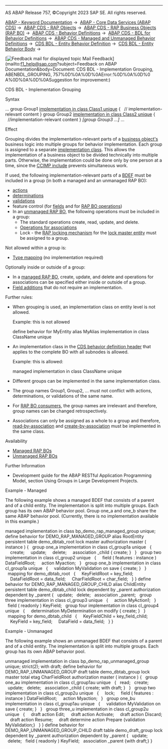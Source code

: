   

* * *

AS ABAP Release 757, ©Copyright 2023 SAP SE. All rights reserved.

[ABAP - Keyword Documentation](javascript:call_link\('abenabap.htm'\)) →  [ABAP - Core Data Services (ABAP CDS)](javascript:call_link\('abencds.htm'\)) →  [ABAP CDS - RAP Objects](javascript:call_link\('abencds_rap_objects.htm'\)) →  [ABAP CDS - RAP Business Objects (RAP BO)](javascript:call_link\('abencds_rap_business_objects.htm'\)) →  [ABAP CDS - Behavior Definitions](javascript:call_link\('abencds_bdef.htm'\)) →  [ABAP CDS - BDL for Behavior Definitions](javascript:call_link\('abenbdl.htm'\)) →  [ABAP CDS - Managed and Unmanaged Behavior Definitions](javascript:call_link\('abenbdl_rap_bo.htm'\)) →  [CDS BDL - Entity Behavior Definition](javascript:call_link\('abenbdl_define_beh.htm'\)) →  [CDS BDL - Entity Behavior Body](javascript:call_link\('abenbdl_body.htm'\)) → 

 [![](Mail.gif?object=Mail.gif&sap-language=EN "Feedback mail for displayed topic") Mail Feedback](mailto:f1_help@sap.com?subject=Feedback on ABAP Documentation&body=Document: CDS BDL - Implementation Grouping, ABENBDL_GROUPING, 757%0D%0A%0D%0AError:%0D%0A%0D%0
A%0D%0A%0D%0ASuggestion for improvement:)

CDS BDL - Implementation Grouping

Syntax

...
group Group1 [implementation in class Class1 unique](javascript:call_link\('abenbdl_in_class_unique.htm'\))
{
  // implementation-relevant content
}
group Group2 [implementation in class Class2 unique](javascript:call_link\('abenbdl_in_class_unique.htm'\))
{
  //implementation-relevant content
}
*\[*group Group3 ...*\]*
...

Effect

Grouping divides the implementation-relevant parts of a [business object's](javascript:call_link\('abenrap_bo_glosry.htm'\) "Glossary Entry") business logic into multiple groups for behavior implementation. Each group is assigned to a separate [implementation class](javascript:call_link\('abenbdl_in_class_unique.htm'\)). This allows the implementation of a business object to be divided technically into multiple parts. Otherwise, the implementation could be done only by one person at a time, since the [CCIMP include](javascript:call_link\('abenccimp_glosry.htm'\) "Glossary Entry") prevents simultaneous work.

If used, the following implementation-relevant parts of a [BDEF](javascript:call_link\('abencds_behavior_definition_glosry.htm'\) "Glossary Entry") must be included in a group (in both a managed and an unmanaged RAP BO):

-   [actions](javascript:call_link\('abenbdl_action.htm'\))
-   [determinations](javascript:call_link\('abenbdl_determinations.htm'\))
-   [validations](javascript:call_link\('abenbdl_validations.htm'\))
-   feature control (for [fields](javascript:call_link\('abenbdl_field_char.htm'\)) and for [RAP BO operations](javascript:call_link\('abenbdl_actions_fc.htm'\)))
-   In an [unmanaged RAP BO](javascript:call_link\('abenunmanaged_rap_bo_glosry.htm'\) "Glossary Entry"), the following operations must be included in a group:
    -   The standard operations create, read, update, and delete.
    -   [Operations for associations](javascript:call_link\('abenbdl_association.htm'\))
    -   Lock - the [RAP locking mechanism](javascript:call_link\('abenbdl_locking.htm'\)) for the [lock master entity](javascript:call_link\('abenrap_lock_ma_ent_glosry.htm'\) "Glossary Entry") must be assigned to a group.

Not allowed within a group is:

-   [Type mapping](javascript:call_link\('abenbdl_type_mapping.htm'\)) (no implementation required)

Optionally inside or outside of a group:

-   In a [managed RAP BO](javascript:call_link\('abenmanaged_rap_bo_glosry.htm'\) "Glossary Entry"), create, update, and delete and operations for associations can be specified either inside or outside of a group.
-   [Field additions](javascript:call_link\('abenbdl_field_char.htm'\)) that do not require an implementation.

Further rules:

-   When grouping is used, an implementation class on entity level is not allowed.
    
    Example: this is not allowed
    
    define behavior for MyEntity alias MyAlias implementation in class ClassName unique
    
-   An implementation class in the [CDS behavior definition header](javascript:call_link\('abencds_bdef_header_glosry.htm'\) "Glossary Entry") that applies to the complete BO with all subnodes is allowed.
    
    Example: this is allowed:
    
    managed implementation in class ClassName unique
    
-   Different groups can be implemented in the same implementation class.
-   The group names Group1, Group2, ... must not conflict with actions, determinations, or validations of the same name.
-   For [RAP BO consumers](javascript:call_link\('abenrap_bo_consumer_glosry.htm'\) "Glossary Entry"), the group names are irrelevant and therefore, group names can be changed retrospectively.
-   Associations can only be assigned as a whole to a group and therefore, [read-by-association](javascript:call_link\('abenrap_rba_operation_glosry.htm'\) "Glossary Entry") and [create-by-association](javascript:call_link\('abenrap_cba_operation_glosry.htm'\) "Glossary Entry") must be implemented in the same class.

Availability

-   [Managed RAP BOs](javascript:call_link\('abenmanaged_rap_bo_glosry.htm'\) "Glossary Entry")
-   [Unmanaged RAP BOs](javascript:call_link\('abenunmanaged_rap_bo_glosry.htm'\) "Glossary Entry")

Further Information

-   Development guide for the ABAP RESTful Application Programming Model, section Using Groups in Large Development Projects.

Example - Managed

The following example shows a managed BDEF that consists of a parent and of a child entity. The implementation is split into multiple groups. Each group has its own ABAP behavior pool. Group one\_a and one\_b share the same ABAP behavior pool. (Currently, there is no implementation available in this example.)

managed implementation in class bp\_demo\_rap\_managed\_group unique;
define behavior for DEMO\_RAP\_MANAGED\_GROUP alias RootEntity
persistent table demo\_dbtab\_root
lock master
authorization master ( instance )
{
  group one\_a implementation in class cl\_group1a unique
  {
    create;
    update;
    delete;
    association \_child { create; }
  }
  group two implementation in class cl\_group2 unique
  {
    field ( features : instance ) DataFieldRoot;
    action Myaction;
  }
  group one\_b implementation in class cl\_group1a unique
  {
    validation MyValidation on save { create; }
  }
  mapping for demo\_dbtab\_root
  {
    KeyFieldRoot = key\_field;
    DataFieldRoot = data\_field;
    CharFieldRoot = char\_field;
  }
}
define behavior for DEMO\_RAP\_MANAGED\_GROUP\_CHILD alias ChildEntity
persistent table demo\_dbtab\_child
lock dependent by \_parent
authorization dependent by \_parent
{
  update;
  delete;
  association \_parent;
  group three implementation in class cl\_group3 unique
  {
    action MyAction1;
  }
  field ( readonly ) KeyField;
  group four implementation in class cl\_group4 unique
  {
    determination MyDetermination on modify { create; }
  }
  mapping for demo\_dbtab\_child
  {
    KeyFieldChild = key\_field\_child;
    KeyField = key\_field;
    DataField = data\_field;
  }
}

Example - Unmanaged

The following example shows an unmanaged BDEF that consists of a parent and of a child entity. The implementation is split into multiple groups. Each group has its own ABAP behavior pool.

unmanaged implementation in class bp\_demo\_rap\_unmanaged\_group unique;
strict(2);
with draft;
define behavior for DEMO\_RAP\_UNMANAGED\_GROUP
draft table demo\_dbtab\_group
lock master
total etag CharFieldRoot
authorization master ( instance )
{
  group one\_au implementation in class cl\_group1au unique
  {
  read;
  create;
  update;
  delete;
  association \_child { create; with draft; }
  }
  group two implementation in class cl\_group2u unique
  {
    lock;
    field ( features : instance ) DataFieldRoot;
    action Myaction;
  }
  group one\_bu implementation in class cl\_group1au unique
  {
    validation MyValidation on save { create; }
  }
  group three\_u implementation in class cl\_group2u unique
  {
    draft action Edit;
    draft action Activate;
    draft action Discard;
    draft action Resume;
    draft determine action Prepare {validation MyValidation;}
  }
}
define behavior for DEMO\_RAP\_UNMANAGED\_GROUP\_CHILD
draft table demo\_draft\_group
lock dependent by \_parent
authorization dependent by \_parent
{
  update;
  delete;
  field ( readonly ) KeyField;
  association \_parent {with draft;}
}